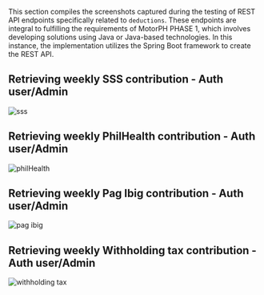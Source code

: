 This section compiles the screenshots captured during the testing of REST API endpoints specifically related to `deductions`. These endpoints are integral to fulfilling the requirements of MotorPH PHASE 1, which involves developing solutions using Java or Java-based technologies. In this instance, the implementation utilizes the Spring Boot framework to create the REST API.

## Retrieving weekly SSS contribution - Auth user/Admin

![sss](https://drive.google.com/uc?id=1lWRaMApXh4q2lpcgbhZPbx8Q139ZZHXW)

## Retrieving weekly PhilHealth contribution - Auth user/Admin

![philHealth](https://drive.google.com/1VtZpl-CrXjyyrJ__qWJSM8eylMyr0baq)

## Retrieving weekly Pag Ibig contribution - Auth user/Admin

![pag ibig](https://drive.google.com/uc?id=1OpSmQA6uAGazkXpMjVDF0gTe35-cec8w)

## Retrieving weekly Withholding tax contribution - Auth user/Admin

![withholding tax](https://drive.google.com/uc?id=1-VVMFf-vSvLB6rsmA1c9nQE8N22QItai)
